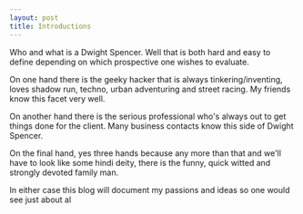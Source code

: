 ```yaml
---
layout: post
title: Introductions
---
```

Who and what is a Dwight Spencer. Well that is both hard and easy to define depending on which prospective one wishes to evaluate.

  
On one hand there is the geeky hacker that is always tinkering/inventing, loves shadow run, techno, urban adventuring and street racing. My friends know this facet very well.  
  
On another hand there is the serious professional who's always out to get things done for the client. Many business contacts know this side of Dwight Spencer.  
  
On the final hand, yes three hands because any more than that and we'll have to look like some hindi deity, there is the funny, quick witted and strongly devoted family man.  
  
In either case this blog will document my passions and ideas so one would see just about al
